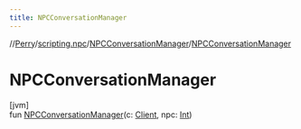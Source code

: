 ```yaml
---
title: NPCConversationManager
---
```

//[Perry](../../../index.html)/[scripting.npc](../index.html)/[NPCConversationManager](index.html)/[NPCConversationManager](-n-p-c-conversation-manager.html)



# NPCConversationManager



[jvm]\
fun [NPCConversationManager](-n-p-c-conversation-manager.html)(c: [Client](../../client/-client/index.html), npc: [Int](https://kotlinlang.org/api/latest/jvm/stdlib/kotlin/-int/index.html))




